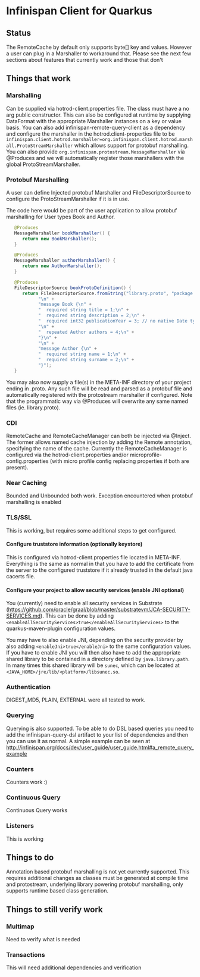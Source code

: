# Infinispan Client for Quarkus

## Status

The RemoteCache by default only supports byte[] key and values. However a user can plug in a Marshaller to workaround
that. Please see the next few sections about features that currently work and those that don't

## Things that work

### Marshalling

Can be supplied via hotrod-client.properties file. The class must have a no arg public constructor. This
can also be configured at runtime by supplying DataFormat with the appropriate Marshaller instances on a key or value
basis. You can also add infinispan-remote-query-client as a dependency and configure the marshaller in the
hotrod.client-properties file to be `infinispan.client.hotrod.marshaller=org.infinispan.client.hotrod.marshall.ProtoStreamMarshaller`
which allows support for protobuf marshalling. You can also provide `org.infinispan.protostream.MessageMarshaller` via @Produces
and we will automatically register those marshallers with the global ProtoStreamMarshaller.

### Protobuf Marshalling 

A user can define Injected protobuf Marshaller and FileDescriptorSource to configure the
ProtoStreamMarshaller if it is in use.

The code here would be part of the user application to allow protobuf marshalling for User types Book and Author.

```java
   @Produces
   MessageMarshaller bookMarshaller() {
      return new BookMarshaller();
   }

   @Produces
   MessageMarshaller authorMarshaller() {
      return new AuthorMarshaller();
   }

   @Produces
   FileDescriptorSource bookProtoDefinition() {
      return FileDescriptorSource.fromString("library.proto", "package book_sample;\n" +
            "\n" +
            "message Book {\n" +
            "  required string title = 1;\n" +
            "  required string description = 2;\n" +
            "  required int32 publicationYear = 3; // no native Date type available in Protobuf\n" +
            "\n" +
            "  repeated Author authors = 4;\n" +
            "}\n" +
            "\n" +
            "message Author {\n" +
            "  required string name = 1;\n" +
            "  required string surname = 2;\n" +
            "}");
   }
```

You may also now supply a file(s) in the META-INF directory of your project ending in .proto. Any such file will
be read and parsed as a protobuf file and automatically registered with the protostream marshaller if configured. Note
that the programmatic way via @Produces will overwrite any same named files (ie. library.proto).

### CDI

RemoteCache and RemoteCacheManager can both be injected via @Inject. The former allows named cache injection by
adding the Remote annotation, specifying the name of the cache. Currently the RemoteCacheManager is configured via the
hotrod-client.properties and/or microprofile-config.properties (with micro profile config replacing properties if both
are present).

### Near Caching

Bounded and Unbounded both work. Exception encountered when protobuf marshalling is enabled

### TLS/SSL

This is working, but requires some additional steps to get configured.

#### Configure truststore information (optionally keystore)

This is configured via hotrod-client.properties file located in META-INF. Everything is the same as normal in that
you have to add the certificate from the server to the configured truststore if it already trusted in the default
java cacerts file.

#### Configure your project to allow security services (enable JNI optional)

You (currently) need to enable all security services in Substrate
(https://github.com/oracle/graal/blob/master/substratevm/JCA-SECURITY-SERVICES.md). This can be done by adding
`<enableAllSecurityServices>true</enableAllSecurityServices>` to the quarkus-maven-plugin configuration values.

You may have to also enable JNI, depending on the security provider by also adding `<enableJni>true</enableJni>` to the
same configuration values. If you have to enable JNI you will then also have to add the appropriate shared library to
be contained in a directory defined by `java.library.path`. In many times this shared library will be `sunec`, which
can be located at `<JAVA_HOME>/jre/lib/<platform>/libsunec.so`.

### Authentication

DIGEST_MD5, PLAIN, EXTERNAL were all tested to work.

### Querying

Querying is also supported. To be able to do DSL based queries you need to add the infinispan-query-dsl artifact to your
list of dependencies and then you can use it as normal. A simple example can be seen at
http://infinispan.org/docs/dev/user_guide/user_guide.html#a_remote_query_example

### Counters

Counters work :)

### Continuous Query

Continuous Query works

### Listeners

This is working

## Things to do

Annotation based protobuf marshalling is not yet currently supported. This requires additional changes as classes
must be generated at compile time and protostream, underlying library powering protobuf marshalling, only supports
runtime based class generation.

## Things to still verify work





### Multimap

Need to verify what is needed

### Transactions

This will need additional dependencies and verification
